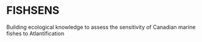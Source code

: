 # FISHSENS
Building ecological knowledge to assess the sensitivity of Canadian marine fishes to Atlantification
